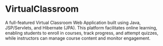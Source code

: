 # VirtualClassroom
A full-featured Virtual Classroom Web Application built using Java, JSP/Servlets, and Hibernate (JPA). This platform facilitates online learning, enabling students to enroll in courses, track progress, and attempt quizzes, while instructors can manage course content and monitor engagement. 

